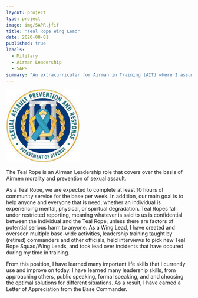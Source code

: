 ```yaml
---
layout: project
type: project
image: img/SAPR.jfif
title: "Teal Rope Wing Lead"
date: 2020-08-01
published: true
labels:
  - Military
  - Airman Leadership
  - SAPR
summary: "An extracurricular for Airman in Training (AIT) where I assumed the Wing Lead position."
---
```


<img class="img-fluid" src="../img/SAPR.jfif"
    width="200"
    height="auto" />

The Teal Rope is an Airman Leadership role that covers over the basis of Airmen morality and prevention of sexual assault.

As a Teal Rope, we are expected to complete at least 10 hours of community service for the base per week. In addition, our main goal is to help anyone and everyone that is need, whether an individual is experiencing mental, physical, or spiritual degradation. Teal Ropes fall under restricted reporting, meaning whatever is said to us is confidential between the individual and the Teal Rope, unless there are factors of potential serious harm to anyone. As a Wing Lead, I have created and overseen multiple base-wide activities, leadership training taught by (retired) commanders and other officials, held interviews to pick new Teal Rope Squad/Wing Leads, and took lead over incidents that have occured during my time in training.

From this position, I have learned many important life skills that I currently use and improve on today. I have learned many leadership skills, from approaching others, public speaking, formal speaking, and and choosing the optimal solutions for different situations. As a result, I have earned a Letter of Appreciation from the Base Commander.
